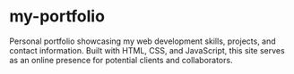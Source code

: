 # my-portfolio
Personal portfolio showcasing my web development skills, projects, and contact information. Built with HTML, CSS, and JavaScript, this site serves as an online presence for potential clients and collaborators.
